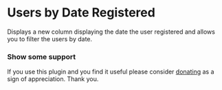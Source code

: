 # Users by Date Registered

Displays a new column displaying the date the user registered and allows you to filter the users by date.

### Show some support

If you use this plugin and you find it useful please consider [donating](https://sebastiendumont.com/product/users-date-registered/) as a sign of appreciation. Thank you.
